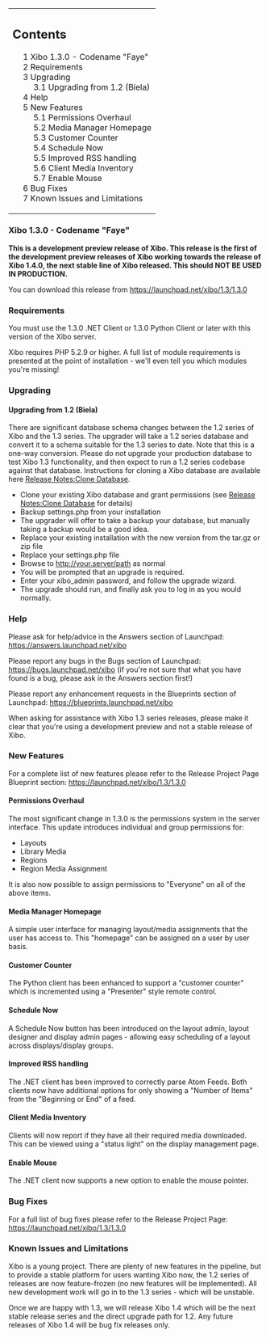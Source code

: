 <!--toc=getting_started-->
<table id="toc" class="toc"><tr><td><div id="toctitle"><h2>Contents</h2></div>
<ul>
<li class="toclevel-1 tocsection-1"><a href="#Xibo_1.3.0_-_Codename_.22Faye.22"><span class="tocnumber">1</span> <span class="toctext">Xibo 1.3.0 - Codename "Faye"</a></li>
<li class="toclevel-1 tocsection-2"><a href="#Requirements"><span class="tocnumber">2</span> <span class="toctext">Requirements</span></a></li>
<li class="toclevel-1 tocsection-3"><a href="#Upgrading"><span class="tocnumber">3</span> <span class="toctext">Upgrading</span></a>
<ul>
<li class="toclevel-2 tocsection-4"><a href="#Upgrading_from_1.2_.28Biela.29"><span class="tocnumber">3.1</span> <span class="toctext">Upgrading from 1.2 (Biela)</span></a></li>
</ul>
</li>
<li class="toclevel-1 tocsection-5"><a href="#Help"><span class="tocnumber">4</span> <span class="toctext">Help</span></a></li>
<li class="toclevel-1 tocsection-6"><a href="#New_Features"><span class="tocnumber">5</span> <span class="toctext">New Features</span></a>
<ul>
<li class="toclevel-2 tocsection-7"><a href="#Permissions_Overhaul"><span class="tocnumber">5.1</span> <span class="toctext">Permissions Overhaul</span></a></li>
<li class="toclevel-2 tocsection-8"><a href="#Media_Manager_Homepage"><span class="tocnumber">5.2</span> <span class="toctext">Media Manager Homepage</span></a></li>
<li class="toclevel-2 tocsection-9"><a href="#Customer_Counter"><span class="tocnumber">5.3</span> <span class="toctext">Customer Counter</span></a></li>
<li class="toclevel-2 tocsection-10"><a href="#Schedule_Now"><span class="tocnumber">5.4</span> <span class="toctext">Schedule Now</span></a></li>
<li class="toclevel-2 tocsection-11"><a href="#Improved_RSS_handling"><span class="tocnumber">5.5</span> <span class="toctext">Improved RSS handling</span></a></li>
<li class="toclevel-2 tocsection-12"><a href="#Client_Media_Inventory"><span class="tocnumber">5.6</span> <span class="toctext">Client Media Inventory</span></a></li>
<li class="toclevel-2 tocsection-13"><a href="#Enable_Mouse"><span class="tocnumber">5.7</span> <span class="toctext">Enable Mouse</span></a></li>
</ul>
</li>
<li class="toclevel-1 tocsection-14"><a href="#Bug_Fixes"><span class="tocnumber">6</span> <span class="toctext">Bug Fixes</span></a></li>
<li class="toclevel-1 tocsection-15"><a href="#Known_Issues_and_Limitations"><span class="tocnumber">7</span> <span class="toctext">Known Issues and Limitations</span></a></li>
</ul>
</td></tr></table>
<h3> <span class="mw-headline" id="Xibo_1.3.0_-_Codename_.22Faye.22">Xibo 1.3.0 - Codename "Faye"</h3>
<p><b>This is a development preview release of Xibo. This release is the first of the development preview releases of Xibo working towards the release of Xibo 1.4.0, the next stable line of Xibo released. This should NOT BE USED IN PRODUCTION.</b>
</p><p>You can download this release from <a rel="nofollow" class="external free" href="https://launchpad.net/xibo/1.3/1.3.0">https://launchpad.net/xibo/1.3/1.3.0</a>
</p>
<h3> <span class="mw-headline" id="Requirements"> Requirements </span></h3>
<p>You must use the 1.3.0 .NET Client or 1.3.0 Python Client or later with this version of the Xibo server.
</p><p>Xibo requires PHP 5.2.9 or higher. A full list of module requirements is presented at the point of installation - we'll even tell you which modules you're missing!
</p>
<h3> <span class="mw-headline" id="Upgrading"> Upgrading </span></h3>
<h4> <span class="mw-headline" id="Upgrading_from_1.2_.28Biela.29"> Upgrading from 1.2 (Biela) </span></h4>
<p>There are significant database schema changes between the 1.2 series of Xibo and the 1.3 series. The upgrader will take a 1.2 series database and convert it to a schema suitable for the 1.3 series to date. Note that this is a one-way conversion. Please do not upgrade your production database to test Xibo 1.3 functionality, and then expect to run a 1.2 series codebase against that database. Instructions for cloning a Xibo database are available here <a href="release_notes_clonedb.html" title="Release Notes:Clone Database">Release Notes:Clone Database</a>.
</p>
<ul><li> Clone your existing Xibo database and grant permissions (see <a href="release_notes_clonedb.html" title="Release Notes:Clone Database">Release Notes:Clone Database</a> for details)
</li><li> Backup settings.php from your installation
</li><li> The upgrader will offer to take a backup your database, but manually taking a backup would be a good idea.
</li><li> Replace your existing installation with the new version from the tar.gz or zip file
</li><li> Replace your settings.php file
</li><li> Browse to <a rel="nofollow" class="external free" href="http://your.server/path">http://your.server/path</a> as normal
</li><li> You will be prompted that an upgrade is required.
</li><li> Enter your xibo_admin password, and follow the upgrade wizard.
</li><li> The upgrade should run, and finally ask you to log in as you would normally.
</li></ul>
<h3> <span class="mw-headline" id="Help"> Help </span></h3>
<p>Please ask for help/advice in the Answers section of Launchpad: <a rel="nofollow" class="external free" href="https://answers.launchpad.net/xibo">https://answers.launchpad.net/xibo</a>
</p><p>Please report any bugs in the Bugs section of Launchpad: <a rel="nofollow" class="external free" href="https://bugs.launchpad.net/xibo">https://bugs.launchpad.net/xibo</a> (if you're not sure that what you have found is a bug, please ask in the Answers section first!)
</p><p>Please report any enhancement requests in the Blueprints section of Launchpad: <a rel="nofollow" class="external free" href="https://blueprints.launchpad.net/xibo">https://blueprints.launchpad.net/xibo</a>
</p><p>When asking for assistance with Xibo 1.3 series releases, please make it clear that you're using a development preview and not a stable release of Xibo.
</p>
<h3> <span class="mw-headline" id="New_Features">New Features</span></h3>
<p>For a complete list of new features please refer to the Release Project Page Blueprint section: <a rel="nofollow" class="external free" href="https://launchpad.net/xibo/1.3/1.3.0">https://launchpad.net/xibo/1.3/1.3.0</a>
</p>
<h4> <span class="mw-headline" id="Permissions_Overhaul">Permissions Overhaul</span></h4>
<p>The most significant change in 1.3.0 is the permissions system in the server interface. This update introduces individual and group permissions for:
</p>
<ul><li> Layouts
</li><li> Library Media
</li><li> Regions
</li><li> Region Media Assignment
</li></ul>
<p>It is also now possible to assign permissions to "Everyone" on all of the above items.
</p>
<h4> <span class="mw-headline" id="Media_Manager_Homepage">Media Manager Homepage</span></h4>
<p>A simple user interface for managing layout/media assignments that the user has access to. This "homepage" can be assigned on a user by user basis.
</p>
<h4> <span class="mw-headline" id="Customer_Counter">Customer Counter</span></h4>
<p>The Python client has been enhanced to support a "customer counter" which is incremented using a "Presenter" style remote control.
</p>
<h4> <span class="mw-headline" id="Schedule_Now">Schedule Now</span></h4>
<p>A Schedule Now button has been introduced on the layout admin, layout designer and display admin pages - allowing easy scheduling of a layout across displays/display groups.
</p>
<h4> <span class="mw-headline" id="Improved_RSS_handling">Improved RSS handling</span></h4>
<p>The .NET client has been improved to correctly parse Atom Feeds. Both clients now have additional options for only showing a "Number of Items" from the "Beginning or End" of a feed.
</p>
<h4> <span class="mw-headline" id="Client_Media_Inventory">Client Media Inventory</span></h4>
<p>Clients will now report if they have all their required media downloaded. This can be viewed using a "status light" on the display management page.
</p>
<h4> <span class="mw-headline" id="Enable_Mouse">Enable Mouse</span></h4>
<p>The .NET client now supports a new option to enable the mouse pointer.
</p>
<h3> <span class="mw-headline" id="Bug_Fixes">Bug Fixes</span></h3>
<p>For a full list of bug fixes please refer to the Release Project Page: <a rel="nofollow" class="external free" href="https://launchpad.net/xibo/1.3/1.3.0">https://launchpad.net/xibo/1.3/1.3.0</a>
</p>
<h3> <span class="mw-headline" id="Known_Issues_and_Limitations"> Known Issues and Limitations </span></h3>
<p>Xibo is a young project. There are plenty of new features in the pipeline, but to provide a stable platform for users wanting Xibo now, the 1.2 series of releases are now feature-frozen (no new features will be implemented). All new development work will go in to the 1.3 series - which will be unstable.
</p><p>Once we are happy with 1.3, we will release Xibo 1.4 which will be the next stable release series and the direct upgrade path for 1.2. Any future releases of Xibo 1.4 will be bug fix releases only.
</p>